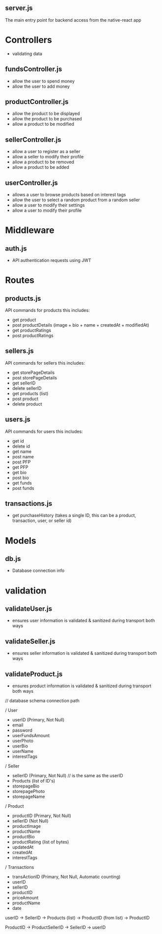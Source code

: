 ## server.js
The main entry point for backend access from the native-react app

# Controllers
- validating data

## fundsController.js
- allow the user to spend money
- allow the user to add money

## productController.js
- allow the product to be displayed
- allow the product to be purchased
- allow a product to be modified

## sellerController.js
- allow a user to register as a seller
- allow a seller to modify their profile
- allow a product to be removed
- allow a product to be added

## userController.js
- allows a user to browse products based on interest tags
- allow the user to select a random product from a random seller
- allow a user to modify their settings
- allow a user to modify their profile

# Middleware
## auth.js
- API authentication requests using JWT

# Routes
## products.js
API commands for products this includes:
- get product
- post productDetails (image + bio + name + createdAt + modifiedAt)
- get productRatings
- post productRatings

## sellers.js
API commands for sellers this includes:
- get storePageDetails
- post storePageDetails
- get sellerID
- delete sellerID
- get products (list)
- post product
- delete product

## users.js
API commands for users this includes:
- get id
- delete id
- get name
- post name
- post PFP
- get PFP
- get bio
- post bio
- get funds
- post funds

## transactions.js
- get purchaseHistory (takes a single ID, this can be a product, transaction, user, or seller id)

# Models
## db.js
- Database connection info

# validation
## validateUser.js
- ensures user information is validated & sanitized during transport both ways

## validateSeller.js
- ensures seller information is validated & sanitized during transport both ways

## validateProduct.js
- ensures product information is validated & sanitized during transport both ways


// database schema connection path

/ User
- userID (Primary, Not Null)
- email
- password
- userFundsAmount
- userPhoto
- userBio
- userName
- interestTags

/ Seller
- sellerID (Primary, Not Null) // is the same as the userID
- Products (list of ID's)
- storepageBio
- storepagePhoto
- storepageName

/ Product
- productID (Primary, Not Null)
- sellerID (Not Null)
- productImage
- productName
- productBio
- productRating (list of bytes)
- updatedAt
- createdAt
- interestTags

/ Transactions
- transActionID (Primary, Not Null, Automatic counting)
- userID 
- sellerID
- productID
- priceAmount
- productName
- date

userID -> SellerID -> Products (list) -> ProductID (from list) -> ProductID

ProductID -> ProductSellerID -> SellerID -> userID
